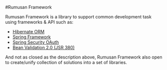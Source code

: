 #Rumusan Framework

Rumusan Framework is a library to support common development task using frameworks & API such as:
* [Hibernate ORM](https://github.com/hibernate/hibernate-orm)
* [Spring Framework](https://github.com/spring-projects/spring-framework)
* [Spring Security OAuth](https://github.com/spring-projects/spring-security-oauth)
* [Bean Validation 2.0 (JSR 380)](https://beanvalidation.org/2.0/)

And not as closed as the description above, Rumusan Framework also open to create/unify collection of solutions into a set of libraries.